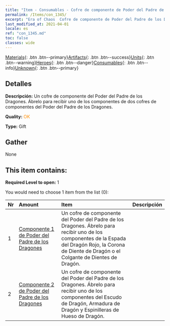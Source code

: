 ```yaml
---
title: "Item - Consumables - Cofre de componente de Poder del Padre de los Dragones"
permalink: /Items/con_1345/
excerpt: "Era of Chaos  Cofre de componente de Poder del Padre de los Dragones"
last_modified_at: 2021-04-01
locale: es
ref: "con_1345.md"
toc: false
classes: wide
---
```

 [Materials](/es/Items/){: .btn .btn--primary}[Artifacts](/es/Items/Artifacts/){: .btn .btn--success}[Units](/es/Items/Units/){: .btn .btn--warning}[Heroes](/es/Items/Heroes/){: .btn .btn--danger}[Consumables](/es/Items/Consumables/){: .btn .btn--info}[Unknown](/es/Items/Unknown/){: .btn .btn--primary}

## Detalles
 **Descripción:** Un cofre de componente del Poder del Padre de los Dragones. Ábrelo para recibir uno de los componentes de dos cofres de componentes del Poder del Padre de los Dragones.

 **Quality:** <span style="color: #FF8C00">OK</span>

 **Type:** Gift

## Gather

  None

## This item contains:

 **Required Level to open:** 1

 You would need to choose 1 item from the list (0):

  | Nr | Amount |     Item    | Descripción |
  |:---|:-------|:------------|:-----------:|
  | 1 | [Componente 1 de Poder del Padre de los Dragones](/es/Items/con_1346/) | Un cofre de componente del Poder del Padre de los Dragones. Ábrelo para recibir uno de los componentes de la Espada del Dragón Rojo, la Corona de Diente de Dragón o el Colgante de Dientes de Dragón. | 
  | 2 | [Componente 2 de Poder del Padre de los Dragones](/es/Items/con_1347/) | Un cofre de componente del Poder del Padre de los Dragones. Ábrelo para recibir uno de los componentes del Escudo de Dragón, Armadura de Dragón y Espinilleras de Hueso de Dragón. | 
